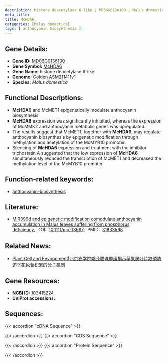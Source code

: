```yaml
---
description: histone deacetylase 6-like ; MD06G0136100 ; Malus domestica
meta_title:
title: McHDA6
categories: [Malus domestica]
tags: [ anthocyanin biosynthesis ]
---
```


## Gene Details:
- **Gene ID:**	[MD06G0136100]()
- **Gene Symbol:** <u>McHDA6</u>
- **Gene Name:** histone deacetylase 6-like
- **Genome:** [Golden ASM211411v1](https://ensembl.gramene.org/Malus_domestica_golden/Info/Index)
- **Species:** *Malus domestica*

## Functional Descriptions:
   - **McHDA6** and McMET1 epigenetically modulate anthocyanin biosynthesis.
   - **McHDA6** expression was significantly inhibited, whereas the expression of McMMK2 and anthocyanin metabolic genes was upregulated.
   - The results suggest that McMET1, together with **McHDA6**, may regulate anthocyanin biosynthesis by epigenetic modification through methylation and acetylation of the McMYB10 promoter.
   - Silencing of **McHDA6** expression and treatment with the inhibitor trichostatin A suggested that the low expression of **McHDA6** simultaneously reduced the transcription of McMET1 and decreased the methylation level of the McMYB10 promoter

## Function-related keywords:
   - [anthocyanin-biosynthesis](/tags/anthocyanin-biosynthesis/)

## Literature:
   - [MiR399d and epigenetic modification comodulate anthocyanin accumulation in Malus leaves suffering from phosphorus deficiency.]( https://onlinelibrary.wiley.com/doi/10.1111/pce.13697)&nbsp;&nbsp;DOI:&nbsp;&nbsp;[10.1111/pce.13697](https://onlinelibrary.wiley.com/doi/10.1111/pce.13697);&nbsp;&nbsp;PMID:&nbsp;&nbsp;[31833568](https://pubmed.ncbi.nlm.nih.gov/31833568/)

## Related News:
   - [Plant Cell and Environment|北京农学院姚允聪课题组揭示苹果属叶片缺磷胁迫下花色苷积累的分子机制](https://mp.weixin.qq.com/s?__biz=Mzg3MDEwNDEyMg==&mid=2247486672&idx=4&sn=44fb4af2229b760867feee560cebd774&chksm=ce93a185f9e42893205178acf99af8aceb88ca2271521e6b871d28f66f8d060dd22665df4b68&scene=27#wechat_redirect)

## Gene Resources:
- **NCBI ID:**  [103415224](https://www.ncbi.nlm.nih.gov/gene/?term=103415224)
- **UniProt accessions:** [](https://www.uniprot.org/uniprotkb//entry)



## Sequences:
{{< accordion "cDNA Sequence" >}}

{{< /accordion >}}
{{< accordion "CDS Sequence" >}}

{{< /accordion >}}
{{< accordion "Protein Sequence" >}}

{{< /accordion >}}
